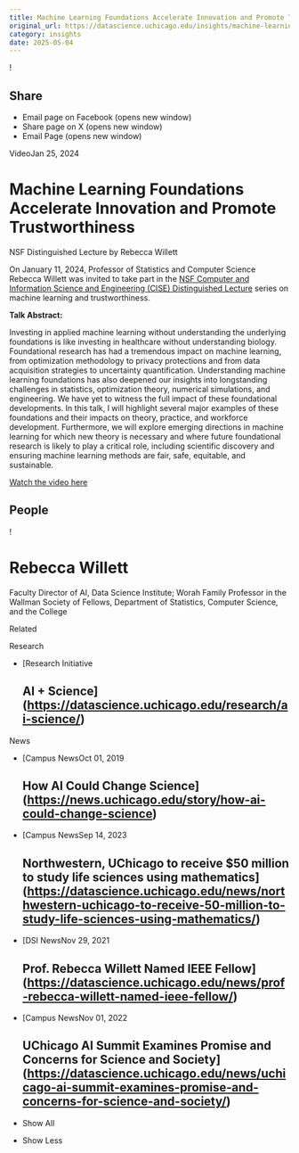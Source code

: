```yaml
---
title: Machine Learning Foundations Accelerate Innovation and Promote Trustworthiness – DSI
original_url: https://datascience.uchicago.edu/insights/machine-learning-foundations-accelerate-innovation-and-promote-trustworthiness
category: insights
date: 2025-05-04
---
```


!

## Share

* Email page on Facebook (opens new window)
* Share page on X (opens new window)
* Email Page (opens new window)

<!-- Table-like structure detected -->

VideoJan 25, 2024

# Machine Learning Foundations Accelerate Innovation and Promote Trustworthiness

NSF Distinguished Lecture by Rebecca Willett

On January 11, 2024, Professor of Statistics and Computer Science Rebecca Willett was invited to take part in the [NSF Computer and Information Science and Engineering (CISE) Distinguished Lecture](https://new.nsf.gov/events/machine-learning-foundations-accelerate-innovation/2024-01-11) series on machine learning and trustworthiness.

**Talk Abstract:**

Investing in applied machine learning without understanding the underlying foundations is like investing in healthcare without understanding biology. Foundational research has had a tremendous impact on machine learning, from optimization methodology to privacy protections and from data acquisition strategies to uncertainty quantification. Understanding machine learning foundations has also deepened our insights into longstanding challenges in statistics, optimization theory, numerical simulations, and engineering. We have yet to witness the full impact of these foundational developments. In this talk, I will highlight several major examples of these foundations and their impacts on theory, practice, and workforce development. Furthermore, we will explore emerging directions in machine learning for which new theory is necessary and where future foundational research is likely to play a critical role, including scientific discovery and ensuring machine learning methods are fair, safe, equitable, and sustainable.

[Watch the video here](https://players.brightcove.net/679256133001/NkgrDczuol_default/index.html?videoId=6345205743112)

## People

<!-- Table-like structure detected -->

! 

# Rebecca Willett

Faculty Director of AI, Data Science Institute; Worah Family Professor in the Wallman Society of Fellows, Department of Statistics, Computer Science, and the College

Related

Research

* [Research Initiative

  ## AI + Science](https://datascience.uchicago.edu/research/ai-science/)

News

* [Campus NewsOct 01, 2019

  ## How AI Could Change Science](https://news.uchicago.edu/story/how-ai-could-change-science)
* [Campus NewsSep 14, 2023

  ## Northwestern, UChicago to receive $50 million to study life sciences using mathematics](https://datascience.uchicago.edu/news/northwestern-uchicago-to-receive-50-million-to-study-life-sciences-using-mathematics/)
* [DSI NewsNov 29, 2021

  ## Prof. Rebecca Willett Named IEEE Fellow](https://datascience.uchicago.edu/news/prof-rebecca-willett-named-ieee-fellow/)
* [Campus NewsNov 01, 2022

  ## UChicago AI Summit Examines Promise and Concerns for Science and Society](https://datascience.uchicago.edu/news/uchicago-ai-summit-examines-promise-and-concerns-for-science-and-society/)

+ Show All
- Show Less